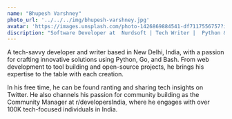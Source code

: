 ```yaml
---
name: "Bhupesh Varshney"
photo_url: '../../../img/bhupesh-varshney.jpg'
avatar: 'https://images.unsplash.com/photo-1426869884541-df7117556757?ixlib=rb-0.3.5&ixid=eyJhcHBfaWQiOjEyMDd9&s=6f3f4a6f359875679161702e81f2337a&auto=format&fit=crop&w=160&q=80'
discription: "Software Developer at  Nurdsoft | Tech Writer |  Python & Golang"
---
```


A tech-savvy developer and writer based in New Delhi, India, with a passion for crafting innovative solutions using Python, Go, and Bash. From web development to tool building and open-source projects, he brings his expertise to the table with each creation.

In his free time, he can be found ranting and sharing tech insights on Twitter. He also channels his passion for community building as the Community Manager at r/developersIndia, where he engages with over 100K tech-focused individuals in India.
